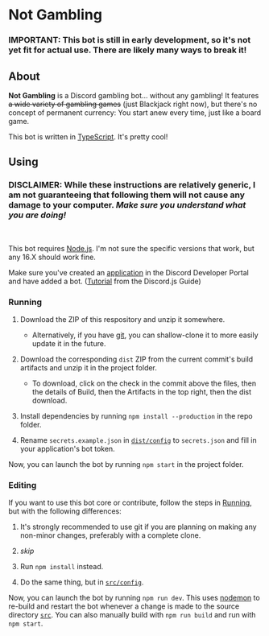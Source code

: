 # Not Gambling

### **IMPORTANT:** This bot is still in early development, so it's **not yet fit for actual use.** There are likely many ways to break it!

## About

**Not Gambling** is a Discord gambling bot... without any gambling! It features ~~a wide variety of gambling games~~ (just Blackjack right now), but there's no concept of permanent currency: You start anew every time, just like a board game.

This bot is written in [TypeScript](https://www.typescriptlang.org/). It's pretty cool!

## Using

### DISCLAIMER: While these instructions are relatively generic, I am not guaranteeing that following them will not cause any damage to your computer. *Make sure you understand what you are doing!*
<br>

This bot requires [Node.js](https://nodejs.org/). I'm not sure the specific versions that work, but any 16.X should work fine.

Make sure you've created an [application](https://discord.com/developers/applications) in the Discord Developer Portal and have added a bot. ([Tutorial](https://discordjs.guide/preparations/setting-up-a-bot-application.html) from the Discord.js Guide)

### Running

1. Download the ZIP of this respository and unzip it somewhere.

   * Alternatively, if you have [git](https://git-scm.com/), you can shallow-clone it to more easily update it in the future.

2. Download the corresponding `dist` ZIP from the current commit's build artifacts and unzip it in the project folder.

   * To download, click on the check in the commit above the files, then the details of Build, then the Artifacts in the top right, then the dist download.

3. Install dependencies by running `npm install --production` in the repo folder.

4. Rename `secrets.example.json` in [`dist/config`](dist/config) to `secrets.json` and fill in your application's bot token.

Now, you can launch the bot by running `npm start` in the project folder.

### Editing

If you want to use this bot core or contribute, follow the steps in [Running](#Running), but with the following differences:

1. It's strongly recommended to use git if you are planning on making any non-minor changes, preferably with a complete clone.

2. *skip*

3. Run `npm install` instead.

4. Do the same thing, but in [`src/config`](src/config).

Now, you can launch the bot by running `npm run dev`. This uses [nodemon](https://nodemon.io/) to re-build and restart the bot whenever a change is made to the source directory [`src`](src). You can also manually build with `npm run build` and run with `npm start`.
